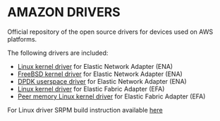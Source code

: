 # AMAZON DRIVERS

Official repository of the open source drivers for devices used on AWS platforms.

The following drivers are included:


* [Linux kernel driver](./kernel/linux/ena) for Elastic Network Adapter (ENA)
* [FreeBSD kernel driver](./kernel/fbsd/ena) for Elastic Network Adapter (ENA)
* [DPDK userspace driver](./userspace/dpdk) for Elastic Network Adapter (ENA)
* [Linux kernel driver](./kernel/linux/efa) for Elastic Fabric Adapter (EFA)
* [Peer memory Linux kernel driver](./kernel/linux/efa_nv_peermem) for Elastic Fabric Adapter (EFA)

For Linux driver SRPM build instruction available [here](./kernel/linux/rpm/README-rpm.txt)


